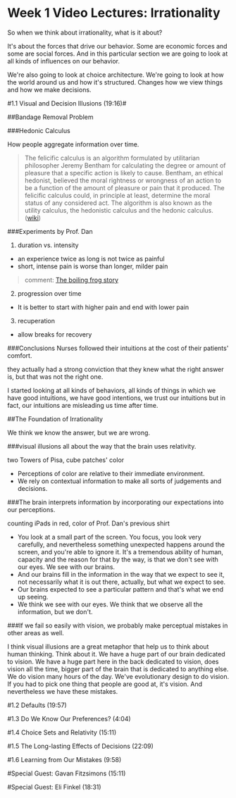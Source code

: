 Week 1 Video Lectures: Irrationality
=====================


So when we think about irrationality, what is it about?

It's about the forces that drive our behavior. Some are economic forces and some are social forces.  And in this particular section we are going to look at all kinds of influences on our behavior.

We're also going to look at choice architecture.   We're going to look at how the world around us and how it's structured. Changes how we view things and how we make
decisions.


#1.1 Visual and Decision Illusions (19:16)#

##Bandage Removal Problem

###Hedonic Calculus

How people aggregate information over time.

> The felicific calculus is an algorithm formulated by utilitarian philosopher Jeremy Bentham for calculating the degree or amount of pleasure that a specific action is likely to cause. Bentham, an ethical hedonist, believed the moral rightness or wrongness of an action to be a function of the amount of pleasure or pain that it produced. The felicific calculus could, in principle at least, determine the moral status of any considered act. The algorithm is also known as the utility calculus, the hedonistic calculus and the hedonic calculus. ([wiki](http://en.wikipedia.org/wiki/Felicific_calculus))

###Experiments by Prof. Dan

1. duration vs. intensity
* an experience twice as long is not twice as painful
* short, intense pain is worse than longer, milder pain

> comment: [The boiling frog story](http://en.wikipedia.org/wiki/Boiling_frog)

2. progression over time
* It is better to start with higher pain and end with lower pain

3. recuperation
* allow breaks for recovery

###Conclusions
Nurses followed their intuitions at the cost of their patients' comfort.

they actually had a strong conviction that they knew what the right answer is,
but that was not the right one. 

I started looking at all kinds of behaviors, all kinds of things in
which we have good intuitions, we have good intentions, we trust our intuitions
but in fact, our intuitions are misleading us time after time.


##The Foundation of Irrationality

We think we know the answer, but we are wrong.

###visual illusions all about the way that the brain uses relativity.

two Towers of Pisa, cube patches' color 
* Perceptions of color are relative to their immediate environment.
* We rely on contextual information to make all sorts of judgements and decisions.

###The brain interprets information by incorporating our expectations into our perceptions.

counting iPads in red, color of Prof. Dan's previous shirt
* You look at a small part of the screen. You focus, you look very carefully, and
nevertheless something unexpected happens around the screen, and you're able to ignore it. It's a tremendous ability of human, capacity and the reason for that by the
way, is that we don't see with our eyes. We see with our brains.
* And our brains fill in the information in the way that we expect to see it, not necessarily what it is out there, actually, but what we expect to see.
* Our brains expected to see a particular pattern and that's what we end up seeing. 
* We think we see with our eyes. We think that we observe all the information, but we don't.

###If we fail so easily with vision, we probably make perceptual mistakes in other areas as well.

I think visual illusions are a great metaphor that help us to think about human
thinking. Think about it. We have a huge part of our brain dedicated to vision.
We have a huge part here in the back dedicated to vision, does vision all the
time, bigger part of the brain that is dedicated to anything else.
We do vision many hours of the day. We've evolutionary design to do vision.
If you had to pick one thing that people are good at, it's vision. And nevertheless we have these mistakes. 






#1.2 Defaults (19:57)

#1.3 Do We Know Our Preferences? (4:04)

#1.4 Choice Sets and Relativity (15:11)

#1.5 The Long-lasting Effects of Decisions (22:09)

#1.6 Learning from Our Mistakes (9:58)

#Special Guest: Gavan Fitzsimons (15:11)

#Special Guest: Eli Finkel (18:31)

